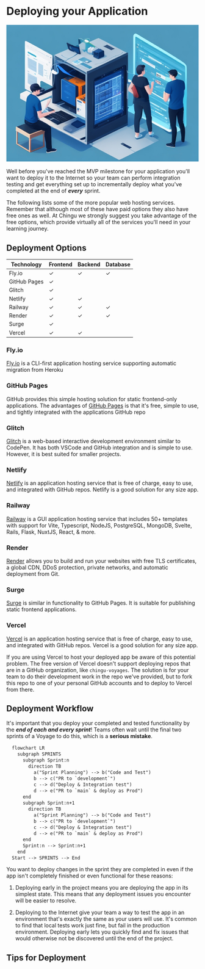 # Deploying your Application

![Team deploying an app](./assets/Application_Deployment.jpeg)

Well before you've reached the MVP milestone for your application you'll want
to deploy it to the Internet so your team can perform integration testing and
get everything set up to incrementally deploy what you've completed at the end
of **_every_** sprint.

The following lists some of the more popular web hosting services. Remember that
although most of these have paid options they also have free ones as well. At
Chingu we strongly suggest you take advantage of the free options, which provide
virtually all of the services you'll need in your learning journey.

## Deployment Options

| Technology              | Frontend | Backend | Database |
| ----------------------- | -------- | ------- | -------- |
| Fly.io                  | ✓        | ✓       | ✓        |
| GitHub Pages            | ✓        |         |          |
| Glitch                  | ✓        |         |          |
| Netlify                 | ✓        | ✓       |          |
| Railway                 | ✓        | ✓       | ✓        |
| Render                  | ✓        | ✓       | ✓        |
| Surge                   | ✓        |         |          |
| Vercel                  | ✓        | ✓       |          |

### Fly.io

[Fly.io](http://Fly.io) is a CLI-first application hosting service supporting
automatic migration from Heroku

### GitHub Pages

GitHub provides this simple hosting solution for static frontend-only
applications. The advantages of [GitHub Pages](https://pages.github.com/) is
that it's free, simple to use, and tightly integrated with the applications
GitHub repo

### Glitch

[Glitch](https://glitch.com/) is a web-based interactive development environment
similar to CodePen. It has both VSCode and GitHub integration and is simple to
use. However, it is best suited for smaller projects.

### Netlify

[Netlify](https://www.netlify.com/) is an application hosting service that is
free of charge, easy to use, and integrated with GitHub repos. Netlify is a good
solution for any size app.

### Railway

[Railway](https://railway.app) is a GUI application hosting service that
includes 50+ templates with support for Vite, Typescript, NodeJS, PostgreSQL,
MongoDB, Svelte, Rails, Flask, NuxtJS, React, & more.

### Render

[Render](https://render.com/) allows you to build and run your websites with
free TLS certificates, a global CDN, DDoS protection, private networks, and
automatic deployment from Git.

### Surge

[Surge](https://surge.sh/) is similar in functionality to GitHub Pages. It is
suitable for publishing static frontend applications.

### Vercel

[Vercel](https://vercel.com) is an application hosting service that is free of
charge, easy to use, and integrated with GitHub repos. Vercel is a good solution
for any size app.

If you are using Vercel to host your deployed app be aware of this potential
problem. The free version of Vercel doesn't support deploying repos that are in
a GitHub organization, like `chingu-voyages`. The solution is for your team to
do their development work in the repo we've provided, but to fork this repo to
one of your personal GitHub accounts and to deploy to Vercel from there.

## Deployment Workflow

It's important that you deploy your completed and tested functionality by the
**_end of each and every sprint_**! Teams often wait until the final two 
sprints of a Voyage to do this, which is a **serious mistake**.

```mermaid
  flowchart LR
    subgraph SPRINTS
      subgraph Sprint:n
        direction TB
          a("Sprint Planning") --> b("Code and Test")
          b --> c("PR to `development`")
          c --> d("Deploy & Integration test")
          d --> e("PR to `main` & deploy as Prod")
      end
      subgraph Sprint:n+1
        direction TB
          a("Sprint Planning") --> b("Code and Test")
          b --> c("PR to `development`")
          c --> d("Deploy & Integration test")
          d --> e("PR to `main` & deploy as Prod")
      end
      Sprint:n --> Sprint:n+1
    end
  Start --> SPRINTS --> End
```

You want to deploy changes in the sprint they are completed in even if the
app isn't completely finished or even functional for these reasons:

1. Deploying early in the project means you are deploying the app in its
simplest state. This means that any deployment issues you encounter will be
easier to resolve.

2. Deploying to the Internet give your team a way to test the app in an
environment that's exactly the same as your users will use. It's common to find
that local tests work just fine, but fail in the production environment.
Deploying early lets you quickly find and fix issues that would otherwise not
be discovered until the end of the project.

## Tips for Deployment

